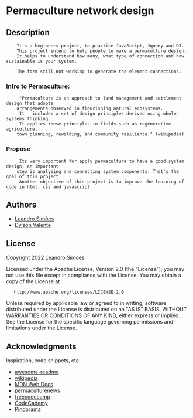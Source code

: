 # Permaculture network design


## Description

        It's a beginners project, to practice JavaScript, Jquery and D3.
        This project intend to help people to make a permaculture design.
        It helps to understand how many, what type of connection and how sustainable is your system.

        The form still not working to generate the element connections.

### Intro to Permaculture:
        
         "Permaculture is an approach to land management and settlement design that adopts 
        arrangements observed in flourishing natural ecosystems. 
         It   includes a set of design principles derived using whole-systems thinking. 
         It applies these principles in fields such as regenerative agriculture, 
        town planning, rewilding, and community resilience." (wikipedia)

### Propose

         Its very important for apply permaculture to have a good system design, an important 
        step is analysing and connecting system components. That's the goal of this project.
         Another objective of this project is to improve the learning of code in html, css and javascript.

## Authors

* [Leandro Simões](https://github.com/Leandr0SmS)
* [Dylson Valente](https://github.com/n370)

## License

   Copyright 2022 Leandro Simões

   Licensed under the Apache License, Version 2.0 (the "License");
   you may not use this file except in compliance with the License.
   You may obtain a copy of the License at

       http://www.apache.org/licenses/LICENSE-2.0

   Unless required by applicable law or agreed to in writing, software
   distributed under the License is distributed on an "AS IS" BASIS,
   WITHOUT WARRANTIES OR CONDITIONS OF ANY KIND, either express or implied.
   See the License for the specific language governing permissions and
   limitations under the License.


## Acknowledgments

Inspiration, code snippets, etc.
* [awesome-readme](https://github.com/matiassingers/awesome-readme)
* [wikipedia](https://en.wikipedia.org/wiki/Permaculture)
* [MDN Web Docs](https://developer.mozilla.org/)
* [permaculturenews](https://www.permaculturenews.org/)
* [freecodecamp](https://www.freecodecamp.org/)
* [CodeCademy](https://www.codecademy.com/)
* [Pindorama](https://pindorama.org.br/)